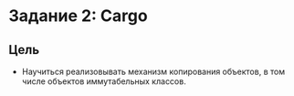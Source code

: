 # Задание 2: Cargo

## Цель

* Научиться реализовывать механизм копирования объектов, в том числе объектов иммутабельных классов.
